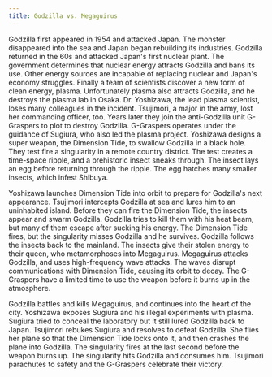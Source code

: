 ```yaml
---
title: Godzilla vs. Megaguirus
---
```


Godzilla first appeared in 1954 and attacked Japan. The monster disappeared into
the sea and Japan began rebuilding its industries. Godzilla returned in the 60s
and attacked Japan's first nuclear plant. The government determines that nuclear
energy attracts Godzilla and bans its use. Other energy sources are incapable of
replacing nuclear and Japan's economy struggles. Finally a team of scientists
discover a new form of clean energy, plasma. Unfortunately plasma also attracts
Godzilla, and he destroys the plasma lab in Osaka. Dr. Yoshizawa, the lead
plasma scientist, loses many colleagues in the incident. Tsujimori, a major in
the army, lost her commanding officer, too. Years later they join the
anti-Godzilla unit G-Graspers to plot to destroy Godzilla. G-Graspers operates
under the guidance of Sugiura, who also led the plasma project. Yoshizawa
designs a super weapon, the Dimension Tide, to swallow Godzilla in a black hole.
They test fire a singularity in a remote country district. The test creates a
time-space ripple, and a prehistoric insect sneaks through. The insect lays an
egg before returning through the ripple. The egg hatches many smaller insects,
which infest Shibuya.

Yoshizawa launches Dimension Tide into orbit to prepare for Godzilla's next
appearance. Tsujimori intercepts Godzilla at sea and lures him to an uninhabited
island. Before they can fire the Dimension Tide, the insects appear and swarm
Godzilla. Godzilla tries to kill them with his heat beam, but many of them
escape after sucking his energy. The Dimension Tide fires, but the singularity
misses Godzilla and he survives. Godzilla follows the insects back to the
mainland. The insects give their stolen energy to their queen, who metamorphoses
into Megaguirus. Megaguirus attacks Godzilla, and uses high-frequency wave
attacks. The waves disrupt communications with Dimension Tide, causing its orbit
to decay. The G-Graspers have a limited time to use the weapon before it burns
up in the atmosphere.

Godzilla battles and kills Megaguirus, and continues into the heart of the city.
Yoshizawa exposes Sugiura and his illegal experiments with plasma. Sugiura tried
to conceal the laboratory but it still lured Godzilla back to Japan. Tsujimori
rebukes Sugiura and resolves to defeat Godzilla. She flies her plane so that the
Dimension Tide locks onto it, and then crashes the plane into Godzilla. The
singularity fires at the last second before the weapon burns up. The singularity
hits Godzilla and consumes him. Tsujimori parachutes to safety and the
G-Graspers celebrate their victory.
